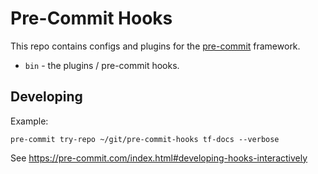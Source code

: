 # Pre-Commit Hooks

This repo contains configs and plugins for the [pre-commit](https://pre-commit.com/)
framework.

- `bin` - the plugins / pre-commit hooks.

## Developing

Example:

`pre-commit try-repo ~/git/pre-commit-hooks tf-docs --verbose`

See https://pre-commit.com/index.html#developing-hooks-interactively
